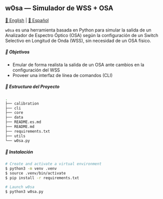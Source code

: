 ## w0sa — Simulador de WSS + OSA

[📘 English](README.md) | [📗 Español](README.es.md)

`w0sa` es una herramienta basada en Python para simular la salida de un Analizador de Espectro Óptico (OSA) según la configuración de un Switch Selectivo en Longitud de Onda (WSS), sin necesidad de un OSA físico.

##### 🎯 Objetivos

- Emular de forma realista la salida de un OSA ante cambios en la configuración del WSS
- Proveer una interfaz de línea de comandos (CLI)

##### 📁 Estructura del Proyecto

```bash
.
├── calibration
├── cli
├── core
├── data
├── README.es.md
├── README.md
├── requirements.txt
├── utils
└── w0sa.py
```

##### 🔧 Instalación

```bash
# Create and activate a virtual environment
$ python3 -m venv .venv
$ source .venv/bin/activate
$ pip install -r requirements.txt

# Launch w0sa
$ python3 w0sa.py
```
